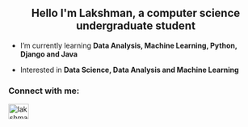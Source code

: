<h2 align="center">Hello I'm Lakshman, a computer science undergraduate student</h2>

- I’m currently learning **Data Analysis, Machine Learning, Python, Django and Java**

- Interested in **Data Science, Data Analysis and Machine Learning**

<h3 align="left">Connect with me:</h3>
<p align="left">
<a href="https://www.linkedin.com/in/lakshman-vijayaditya-pentyala-b61346288/" target="blank"><img align="center" src="https://raw.githubusercontent.com/rahuldkjain/github-profile-readme-generator/master/src/images/icons/Social/linked-in-alt.svg" alt="lakshman vijayaditya pentyala" height="30" width="40" /></a>
</p>
